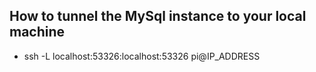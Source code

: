 ## How to tunnel the MySql instance to your local machine
- ssh -L localhost:53326:localhost:53326 pi@IP_ADDRESS